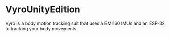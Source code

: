 # VyroUnityEdition
Vyro is a body motion tracking suit that uses a BMI160 IMUs and an ESP-32 to tracking your body movements.
